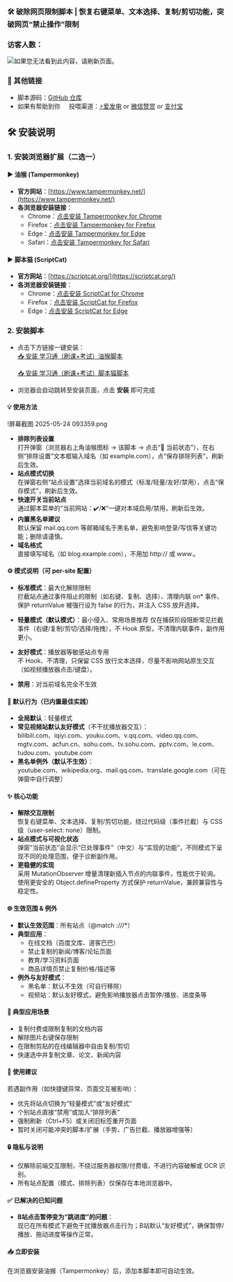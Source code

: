 ### 🛠️ 破除网页限制脚本 | 恢复右键菜单、文本选择、复制/剪切功能，突破网页“禁止操作”限制
### 访客人数：
<img src="https://count.kjchmc.cn/get/@Byass-Web-Restrictions?theme=rule34" alt="如果您无法看到此内容，请刷新页面。">

### 🔗 其他链接 
- 脚本源码：[GitHub 仓库](https://github.com/521-baby/ChaoXing-SuperSrarLearn)    
- 如果有帮助到你<img src='https://github.com/521-baby/Bypass-Web-Restrictions/blob/main/%E7%A0%B4%E9%99%A4%E7%BD%91%E9%A1%B5%E9%99%90%E5%88%B6.js' width='16px' /> 投喂渠道：[⚡爱发电](https://afdian.com/a/chunshu) or [微信赞赏](https://github.com/521-baby/521-baby/blob/main/DONATE.md) or [支付宝](https://github.com/521-baby/521-baby/blob/main/DONATE2.md)</del>
## 🛠️ 安装说明  
### 1. 安装浏览器扩展（二选一）  
#### ▶ 油猴 (Tampermonkey)  
- **官方网站**：[https://www.tampermonkey.net/](https://www.tampermonkey.net/)  
- **各浏览器安装链接**：  
  - Chrome：[点击安装 Tampermonkey for Chrome](https://chrome.google.com/webstore/detail/tampermonkey/dhdgffkkebhmkfjojejmpbldmpobfkfo)  
  - Firefox：[点击安装 Tampermonkey for Firefox](https://addons.mozilla.org/en-US/firefox/addon/tampermonkey/)  
  - Edge：[点击安装 Tampermonkey for Edge](https://microsoftedge.microsoft.com/addons/detail/tampermonkey/iikmkjmpaadaobahmlepeloendndfphd)  
  - Safari：[点击安装 Tampermonkey for Safari](https://apps.apple.com/us/app/tampermonkey/id1482490089)  

#### ▶ 脚本猫 (ScriptCat)  
- **官方网站**：[https://scriptcat.org/](https://scriptcat.org/)  
- **各浏览器安装链接**：  
  - Chrome：[点击安装 ScriptCat for Chrome](https://chrome.google.com/webstore/detail/scriptcat/lhplgjmbpnjgjmpbokdjpcbbekifcmli)  
  - Firefox：[点击安装 ScriptCat for Firefox](https://addons.mozilla.org/zh-CN/firefox/addon/scriptcat/)  
  - Edge：[点击安装 ScriptCat for Edge](https://microsoftedge.microsoft.com/addons/detail/scriptcat/llhcdfddnmmcmlbdennkpdnlnbgbmfak)  

### 2. 安装脚本  
- 点击下方链接一键安装：  
  [📥 安装 学习通（刷课+考试）油猴脚本](https://greasyfork.org/zh-CN/scripts/535746-%E7%BD%91%E9%A1%B5%E9%99%90%E5%88%B6%E8%A7%A3%E9%99%A4)
  
  [📥 安装 学习通（刷课+考试）脚本猫脚本](https://scriptcat.org/zh-CN/script-show-page/3403)
- 浏览器会自动跳转至安装页面，点击 **安装** 即可完成


#### 💡 使用方法  
!屏幕截图 2025-05-24 093359.png  
- **排除列表设置**  
  打开弹窗（浏览器右上角油猴图标 → 该脚本 → 点击“📜 当前状态”），在右侧“排除设置”文本框输入域名（如 example.com），点“保存排除列表”，刷新后生效。  
- **站点模式切换**  
  在弹窗右侧“站点设置”选择当前域名的模式（标准/轻量/友好/禁用），点击“保存模式”，刷新后生效。  
- **快速开关当前站点**  
  通过脚本菜单的“当前网站：✔️/❌”一键对本域启用/禁用，刷新后生效。  
- **内置黑名单建议**  
  默认保留 mail.qq.com 等邮箱域名于黑名单，避免影响登录/写信等关键功能；删除请谨慎。  
- **域名格式**  
  直接填写域名（如 blog.example.com），不用加 http:// 或 www.。  

#### ⚙️ 模式说明（可 per-site 配置）  

- **标准模式**：最大化解除限制  
  拦截站点通过事件阻止的限制（如右键、复制、选择）、清理内联 on* 事件、保护 returnValue 被强行设为 false 的行为，并注入 CSS 放开选择。
  
- **轻量模式（默认模式）**：最小侵入、常用场景推荐
  仅在捕获阶段阻断常见拦截事件（右键/复制/剪切/选择/拖拽），不 Hook 原型，不清理内联事件，副作用更小。
   
- **友好模式**：播放器等敏感站点专用  
  不 Hook、不清理，只保留 CSS 放行文本选择，尽量不影响网站原生交互（如视频播放器点击/键盘）。
  
- **禁用**：对当前域名完全不生效  

#### 🔁 默认行为（已内置最佳实践）  
- **全局默认**：轻量模式  
- **常见视频站默认友好模式**（不干扰播放器交互）：  
  bilibili.com、iqiyi.com、youku.com、v.qq.com、video.qq.com、mgtv.com、acfun.cn、sohu.com、tv.sohu.com、pptv.com、le.com、tudou.com、youtube.com  
- **黑名单例外（默认不生效）**：  
  youtube.com、wikipedia.org、mail.qq.com、translate.google.com（可在弹窗中自行调整）  

#### ✨ 核心功能  
- **解除交互限制**  
  恢复右键菜单、文本选择、复制/剪切功能，绕过代码级（事件拦截）与 CSS 级（user-select: none）限制。  
- **站点模式与可视化状态**  
  弹窗“当前状态”会显示“已处理事件”（中文）与“实现的功能”，不同模式下呈现不同的处理范围，便于诊断副作用。  
- **更稳健的实现**  
  采用 MutationObserver 增量清理新插入节点的内联事件，性能优于轮询。  
  使用更安全的 Object.defineProperty 方式保护 returnValue，兼顾兼容性与稳定性。  

#### 🌐 生效范围 & 例外  
- **默认生效范围**：所有站点（@match *://*/*）  
- **典型应用**：  
  - 在线文档（百度文库、道客巴巴）  
  - 禁止复制的新闻/博客/论坛页面  
  - 教育/学习资料页面  
  - 商品详情页禁止复制价格/描述等  
- **例外与友好模式**：  
  - 黑名单：默认不生效（可自行移除）  
  - 视频站：默认友好模式，避免影响播放器点击暂停/播放、进度条等  

#### 🚀 典型应用场景  
- 复制付费或限制复制的文档内容  
- 解除图片右键保存限制  
- 在限制剪贴的在线编辑器中自由复制/剪切  
- 快速选中并复制文章、论文、新闻内容  

#### 🧭 使用建议  
若遇副作用（如快捷键异常、页面交互被影响）：  
- 优先将站点切换为“轻量模式”或“友好模式”  
- 个别站点直接“禁用”或加入“排除列表”  
- 强制刷新（Ctrl+F5）或关闭旧标签重开页面  
- 暂时关闭可能冲突的脚本/扩展（手势、广告拦截、播放器增强等）  

#### 🔒 隐私与说明  
- 仅解除前端交互限制，不绕过服务器权限/付费墙，不进行内容破解或 OCR 识别。  
- 所有站点配置（模式、排除列表）仅保存在本地浏览器中。  

#### ✅ 已解决的已知问题  
- **B站点击暂停变为“跳进度”的问题**：  
  现已在所有模式下避免干扰播放器点击行为；B站默认“友好模式”，确保暂停/播放、拖动进度等操作正常。  

#### 📥 立即安装  
在浏览器安装油猴（Tampermonkey）后，添加本脚本即可自动生效。
